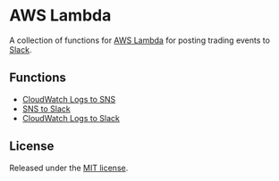 # AWS Lambda

A collection of functions for [AWS Lambda](https://aws.amazon.com/lambda/) for posting trading events
to [Slack](https://slack.com/).

## Functions

- [CloudWatch Logs to SNS](cloudwatch-logs-to-sns)
- [SNS to Slack](sns-to-slack)
- [CloudWatch Logs to Slack](cloudwatch-logs-to-sns)

## License

Released under the [MIT license](https://opensource.org/licenses/MIT).
